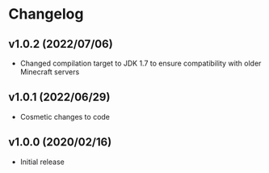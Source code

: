 Changelog
=========

v1.0.2 (2022/07/06)
-------------------

* Changed compilation target to JDK 1.7 to ensure
  compatibility with older Minecraft servers

v1.0.1 (2022/06/29)
-------------------

* Cosmetic changes to code

v1.0.0 (2020/02/16)
-------------------

* Initial release
